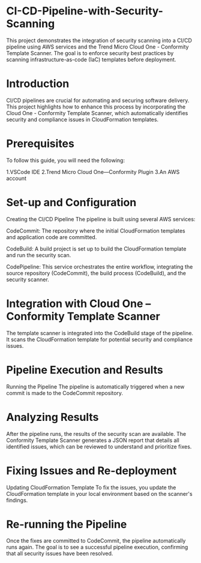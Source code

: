 # CI-CD-Pipeline-with-Security-Scanning
This project demonstrates the integration of security scanning into a CI/CD pipeline using AWS services and the Trend Micro Cloud One - Conformity Template Scanner. The goal is to enforce security best practices by scanning infrastructure-as-code (IaC) templates before deployment.

# Introduction
CI/CD pipelines are crucial for automating and securing software delivery. This project highlights how to enhance this process by incorporating the Cloud One - Conformity Template Scanner, which automatically identifies security and compliance issues in CloudFormation templates.

# Prerequisites
To follow this guide, you will need the following:

1.VSCode IDE
2.Trend Micro Cloud One—Conformity Plugin
3.An AWS account

# Set-up and Configuration
Creating the CI/CD Pipeline
The pipeline is built using several AWS services:

CodeCommit: The repository where the initial CloudFormation templates and application code are committed.

CodeBuild: A build project is set up to build the CloudFormation template and run the security scan.

CodePipeline: This service orchestrates the entire workflow, integrating the source repository (CodeCommit), the build process (CodeBuild), and the security scanner.

# Integration with Cloud One – Conformity Template Scanner
The template scanner is integrated into the CodeBuild stage of the pipeline. It scans the CloudFormation template for potential security and compliance issues.

# Pipeline Execution and Results
Running the Pipeline
The pipeline is automatically triggered when a new commit is made to the CodeCommit repository.

# Analyzing Results
After the pipeline runs, the results of the security scan are available. The Conformity Template Scanner generates a JSON report that details all identified issues, which can be reviewed to understand and prioritize fixes.

# Fixing Issues and Re-deployment
Updating CloudFormation Template
To fix the issues, you update the CloudFormation template in your local environment based on the scanner's findings.

# Re-running the Pipeline
Once the fixes are committed to CodeCommit, the pipeline automatically runs again. The goal is to see a successful pipeline execution, confirming that all security issues have been resolved.
